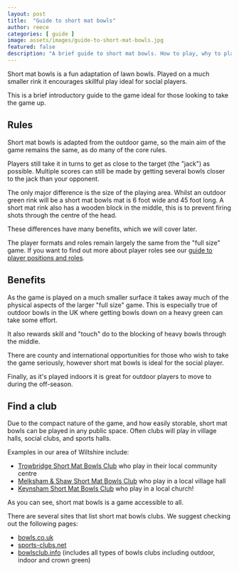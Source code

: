 ```yaml
---
layout: post
title:  "Guide to short mat bowls"
author: reece
categories: [ guide ]
image: assets/images/guide-to-short-mat-bowls.jpg
featured: false
description: "A brief guide to short mat bowls. How to play, why to play and where to play near you"
---
```


Short mat bowls is a fun adaptation of lawn bowls. Played on a much smaller rink it encourages skillful play ideal for social players.

This is a brief introductory guide to the game ideal for those looking to take the game up.

## Rules

Short mat bowls is adapted from the outdoor game, so the main aim of the game remains the same, as do many of the core rules.

Players still take it in turns to get as close to the target (the "jack") as possible. Multiple scores can still be made by getting several bowls closer to the jack than your opponent.

The only major difference is the size of the playing area. Whilst an outdoor green rink will be a short mat bowls mat is 6 foot wide and 45 foot long. A short mat rink also has a wooden block in the middle, this is to prevent firing shots through the centre of the head.

These differences have many benefits, which we will cover later.

The player formats and roles remain largely the same from the "full size" game. If you want to find out more about player roles see our <a href="https://www.jackhighbowls.com/help/lawn-bowls-player-positions">guide to player positions and roles</a>.


## Benefits

As the game is played on a much smaller surface it takes away much of the physical aspects of the larger "full size" game. This is especially true of outdoor bowls in the UK where getting bowls down on a heavy green can take some effort.

It also rewards skill and "touch" do to the blocking of heavy bowls through the middle.

There are county and international opportunities for those who wish to take the game seriously, however short mat bowls is ideal for the social player.

Finally, as it's played indoors it is great for outdoor players to move to during the off-season.

## Find a club

Due to the compact nature of the game, and how easily storable, short mat bowls can be played in any public space. Often clubs will play in village halls, social clubs, and sports halls.

Examples in our area of Wiltshire include:

* <a href="https://www.paxcroftmead.org.uk/bowls.shtml" target="_blank">Trowbridge Short Mat Bowls Club</a> who play in their local community centre
* <a href="https://www.bgvh.co.uk/regular-users/short-mat-bowls/" target="_blank">Melksham & Shaw Short Mat Bowls Club</a> who play in a local village hall
 * <a href="https://www.keynshammethodistchurch.co.uk/church-life/fellowship-and-community/short-mat-bowls-club/" target="_blank">Keynsham Short Mat Bowls Club</a> who play in a local church!

As you can see, short mat bowls is a game accessible to all.

There are several sites that list short mat bowls clubs. We suggest checking out the following pages:

* <a href="www.bowls.co.uk/short-mat" target="_blank">bowls.co.uk</a>
* <a href="http://www.sports-clubs.net/Sport/Clubs.aspx?SportID=790&Sport=Bowls%20(Short%20Mat)" target="_blank">sports-clubs.net</a>
* <a href="http://www.bowlsclub.info/uk" target="_blank">bowlsclub.info</a> (includes all types of bowls clubs including outdoor, indoor and crown green)
